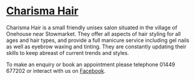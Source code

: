 # [Charisma Hair](https://www.charismahair.co.uk)

Charisma Hair is a small friendly unisex salon situated in the village of Onehouse near Stowmarket. They offer all aspects of hair styling for all ages and hair types, and provide a full manicure service including gel nails as well as eyebrow waxing and tinting. They are constantly updating their skills to keep abreast of current trends and styles.

To make an enquiry or book an appointment please telephone 01449 677202 or interact with us on [Facebook](https://www.facebook.com/charismahairsuffolk).
